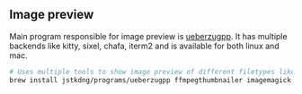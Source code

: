 ## Image preview

Main program responsible for image preview is [ueberzugpp](https://github.com/jstkdng/ueberzugpp).
It has multiple backends like kitty, sixel, chafa, iterm2 and is available for both linux and mac.
```sh
# Uses multiple tools to show image preview of different filetypes like image, video and pdf
brew install jstkdng/programs/ueberzugpp ffmpegthumbnailer imagemagick  ghostscript poppler wkhtmltopdf
```

